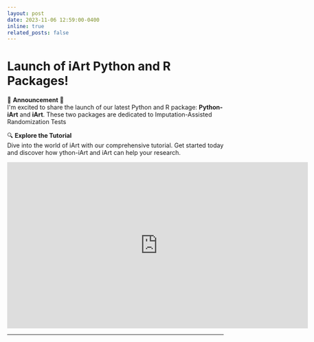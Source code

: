 ```yaml
---
layout: post
date: 2023-11-06 12:59:00-0400
inline: true
related_posts: false
---
```


# Launch of iArt Python and R Packages!

🎉 **Announcement** 🎉  
I'm excited to share the launch of our latest Python and R package: **Python-iArt** and **iArt**. These two packages are dedicated to Imputation-Assisted Randomization Tests

🔍 **Explore the Tutorial**  
Dive into the world of iArt with our comprehensive tutorial. Get started today and discover how ython-iArt and iArt can help your research.

<iframe src="https://i-art.readthedocs.io/en/latest/" width="700" height="388" style="border: none;">Your browser does not support PDFs. Download the PDF to view it: <a href="https://i-art.readthedocs.io/en/latest/">Download PDF</a>.</iframe>

---
